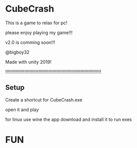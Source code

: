 # CubeCrash

This is a game to relax for pc!

please enjoy playing my game!!!

v2.0 is comming soon!!!

@bigboy32



Made with unity 2019!

!!!!!!!!!!!!!!!!!!!!!!!!!!!!!!!!!!!!!!!!!!!!!!!!!!!!!!!!!!!!!!!!!!!!!!!!!!!

## Setup

Create a shortcut for CubeCrash.exe

open it and play

for linux use wine the app
download and install it to run exes
# FUN
